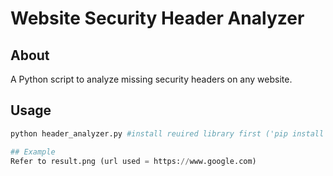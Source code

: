 # Website Security Header Analyzer

## About
A Python script to analyze missing security headers on any website.

## Usage

```python
python header_analyzer.py #install reuired library first ('pip install requests'), using command prompt or terminal

## Example 
Refer to result.png (url used = https://www.google.com)

